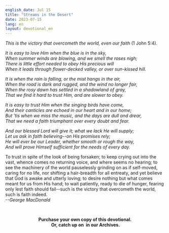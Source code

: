 ```yaml
---
english_date: Jul 15
title: "Streams in the Desert"
date: 2023-07-15
lang: en
layout: devotional_en
---
```



<strong></strong>

<p><em>This is the victory that overcometh the world, even our faith</em> (1 John 5:4).

</p>

<p><em>It is easy to love Him when the blue is in the sky,</em><br/><em><em>When summer winds are blowing, and we smell the roses nigh;</em> <br/> <em>There is little effort needed to obey His precious will</em> <br/> <em>When it leads through flower-decked valley, or over sun-kissed hill.</em> </em>

</p>

<p><em><em>It is when the rain is falling, or the mist hangs in the air,</em> <br/> <em>When the road is dark and rugged, and the wind no longer fair,</em> <br/> <em>When the rosy dawn has settled in a shadowland of gray,</em> <br/> <em>That we find it hard to trust Him, and are slower to obey.</em></em>

</p>

<p><em><em>It is easy to trust Him when the singing birds have come,</em> <br/> <em>And their canticles are echoed in our heart and in our home;</em> <br/> <em>But 'tis when we miss the music, and the days are dull and drear,</em> <br/> <em>That we need a faith triumphant over every doubt and fear.</em></em>

</p>

<p><em><em>And our blessed Lord will give it; what we lack He will supply;</em> <br/> <em>Let us ask in faith believing--on His promises rely;</em> <br/> <em>He will ever be our Leader, whether smooth or rough the way,</em> <br/> <em>And will prove Himself sufficient for the needs of every day.</em></em>

</p>

<p>To trust in spite of the look of being forsaken; to keep crying out into the vast, whence comes no returning voice, and where seems no hearing; to see the machinery of the world pauselessly grinding on as if self-moved, caring for no life, nor shifting a hair-breadth for all entreaty, and yet believe that God is awake and utterly loving; to desire nothing but what comes meant for us from His hand; to wait patiently, ready to die of hunger, fearing only lest faith should fail--such is the victory that overcometh the world, such is faith indeed.<br/><em>--George MacDonald</em>

</p>

<p><br/>

</p>

<p align="center"><strong>Purchase your own copy</strong><strong> of this devotional.<br/> Or, catch up on </strong><strong> in our Archives.<br/></strong></p>